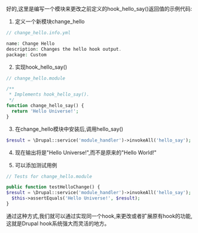好的,这里是编写一个模块来更改之前定义的hook_hello_say()返回值的示例代码:

1. 定义一个新模块change_hello

```php
// change_hello.info.yml

name: Change Hello
description: Changes the hello hook output.
package: Custom

```

2. 实现hook_hello_say()

```php
// change_hello.module

/**
 * Implements hook_hello_say().
 */
function change_hello_say() {
  return 'Hello Universe!';
}

```

3. 在change_hello模块中安装后,调用hello_say()

```php
$result = \Drupal::service('module_handler')->invokeAll('hello_say');
```

4. 现在输出将是"Hello Universe!",而不是原来的"Hello World!"

5. 可以添加测试用例

```php
// Tests for change_hello.module

public function testHelloChange() {
$result = \Drupal::service('module_handler')->invokeAll('hello_say');
  $this->assertEquals('Hello Universe!', $result);
}
```

通过这种方式,我们就可以通过实现同一个hook,来更改或者扩展原有hook的功能,这就是Drupal hook系统强大而灵活的地方。
